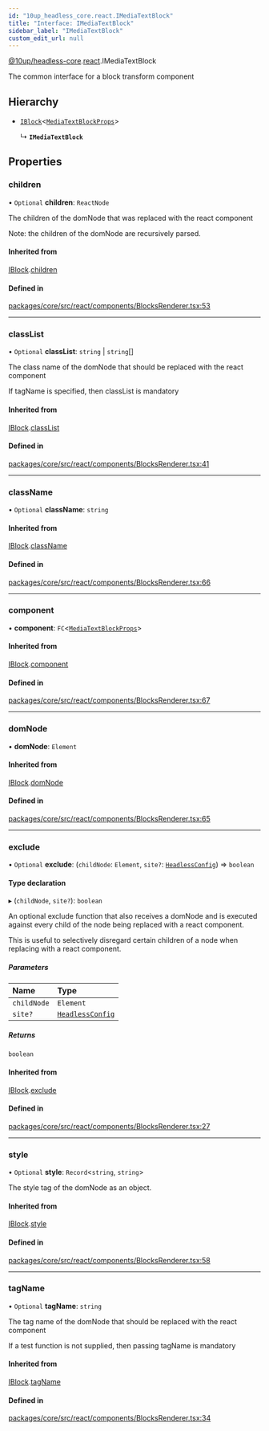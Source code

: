 ```yaml
---
id: "10up_headless_core.react.IMediaTextBlock"
title: "Interface: IMediaTextBlock"
sidebar_label: "IMediaTextBlock"
custom_edit_url: null
---
```


[@10up/headless-core](../modules/10up_headless_core.md).[react](../namespaces/10up_headless_core.react.md).IMediaTextBlock

The common interface for a block transform component

## Hierarchy

- [`IBlock`](10up_headless_core.react.IBlock.md)<[`MediaTextBlockProps`](10up_headless_core.react.MediaTextBlockProps.md)\>

  ↳ **`IMediaTextBlock`**

## Properties

### children

• `Optional` **children**: `ReactNode`

The children of the domNode that was replaced with the react component

Note: the children of the domNode are recursively parsed.

#### Inherited from

[IBlock](10up_headless_core.react.IBlock.md).[children](10up_headless_core.react.IBlock.md#children)

#### Defined in

[packages/core/src/react/components/BlocksRenderer.tsx:53](https://github.com/10up/headless/blob/32c3bf4/packages/core/src/react/components/BlocksRenderer.tsx#L53)

___

### classList

• `Optional` **classList**: `string` \| `string`[]

The class name of the domNode that should be replaced with the react component

If tagName is specified, then classList is mandatory

#### Inherited from

[IBlock](10up_headless_core.react.IBlock.md).[classList](10up_headless_core.react.IBlock.md#classlist)

#### Defined in

[packages/core/src/react/components/BlocksRenderer.tsx:41](https://github.com/10up/headless/blob/32c3bf4/packages/core/src/react/components/BlocksRenderer.tsx#L41)

___

### className

• `Optional` **className**: `string`

#### Inherited from

[IBlock](10up_headless_core.react.IBlock.md).[className](10up_headless_core.react.IBlock.md#classname)

#### Defined in

[packages/core/src/react/components/BlocksRenderer.tsx:66](https://github.com/10up/headless/blob/32c3bf4/packages/core/src/react/components/BlocksRenderer.tsx#L66)

___

### component

• **component**: `FC`<[`MediaTextBlockProps`](10up_headless_core.react.MediaTextBlockProps.md)\>

#### Inherited from

[IBlock](10up_headless_core.react.IBlock.md).[component](10up_headless_core.react.IBlock.md#component)

#### Defined in

[packages/core/src/react/components/BlocksRenderer.tsx:67](https://github.com/10up/headless/blob/32c3bf4/packages/core/src/react/components/BlocksRenderer.tsx#L67)

___

### domNode

• **domNode**: `Element`

#### Inherited from

[IBlock](10up_headless_core.react.IBlock.md).[domNode](10up_headless_core.react.IBlock.md#domnode)

#### Defined in

[packages/core/src/react/components/BlocksRenderer.tsx:65](https://github.com/10up/headless/blob/32c3bf4/packages/core/src/react/components/BlocksRenderer.tsx#L65)

___

### exclude

• `Optional` **exclude**: (`childNode`: `Element`, `site?`: [`HeadlessConfig`](../modules/10up_headless_core.md#headlessconfig)) => `boolean`

#### Type declaration

▸ (`childNode`, `site?`): `boolean`

An optional exclude function that also receives a domNode and is executed against every child
of the node being replaced with a react component.

This is useful to selectively disregard certain children of a node when replacing with a react component.

##### Parameters

| Name | Type |
| :------ | :------ |
| `childNode` | `Element` |
| `site?` | [`HeadlessConfig`](../modules/10up_headless_core.md#headlessconfig) |

##### Returns

`boolean`

#### Inherited from

[IBlock](10up_headless_core.react.IBlock.md).[exclude](10up_headless_core.react.IBlock.md#exclude)

#### Defined in

[packages/core/src/react/components/BlocksRenderer.tsx:27](https://github.com/10up/headless/blob/32c3bf4/packages/core/src/react/components/BlocksRenderer.tsx#L27)

___

### style

• `Optional` **style**: `Record`<`string`, `string`\>

The style tag of the domNode as an object.

#### Inherited from

[IBlock](10up_headless_core.react.IBlock.md).[style](10up_headless_core.react.IBlock.md#style)

#### Defined in

[packages/core/src/react/components/BlocksRenderer.tsx:58](https://github.com/10up/headless/blob/32c3bf4/packages/core/src/react/components/BlocksRenderer.tsx#L58)

___

### tagName

• `Optional` **tagName**: `string`

The tag name of the domNode that should be replaced with the react component

If a test function is not supplied, then passing tagName is mandatory

#### Inherited from

[IBlock](10up_headless_core.react.IBlock.md).[tagName](10up_headless_core.react.IBlock.md#tagname)

#### Defined in

[packages/core/src/react/components/BlocksRenderer.tsx:34](https://github.com/10up/headless/blob/32c3bf4/packages/core/src/react/components/BlocksRenderer.tsx#L34)
